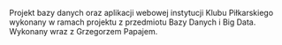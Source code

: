 Projekt bazy danych oraz aplikacji webowej instytucji Klubu Piłkarskiego wykonany w ramach projektu z przedmiotu Bazy Danych i Big Data. Wykonany wraz z Grzegorzem Papajem.
